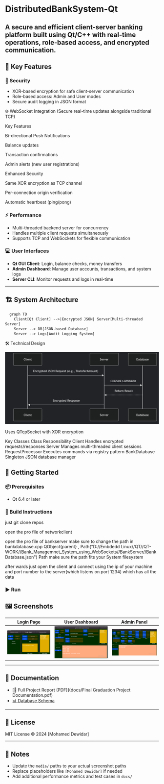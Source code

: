 # DistributedBankSystem-Qt

A secure and efficient client-server banking platform built using Qt/C++ with real-time operations, role-based access, and encrypted communication.
---

## 🚀 Key Features

### 🔐 Security

* XOR-based encryption for safe client-server communication
* Role-based access: Admin and User modes
* Secure audit logging in JSON format



🌐 WebSocket Integration
(Secure real-time updates alongside traditional TCP)


Key Features

Bi-directional Push Notifications

Balance updates

Transaction confirmations

Admin alerts (new user registrations)

Enhanced Security

Same XOR encryption as TCP channel

Per-connection origin verification

Automatic heartbeat (ping/pong)

### ⚡ Performance

* Multi-threaded backend server for concurrency
* Handles multiple client requests simultaneously
* Supports TCP and WebSockets for flexible communication


### 💻 User Interfaces

* **Qt GUI Client**: Login, balance checks, money transfers
* **Admin Dashboard**: Manage user accounts, transactions, and system logs
* **Server CLI**: Monitor requests and logs in real-time

---

## 🏗️ System Architecture

```mermaid
  graph TD
    Client[Qt Client] -->|Encrypted JSON| Server[Multi-threaded Server]
    Server --> DB[JSON-based Database]
    Server --> Logs[Audit Logging System]
```

🛠️ Technical Design

![Client-Server Communication](images/Communication.png) 

Uses QTcpSocket with XOR encryption

Key Classes
Class	Responsibility
Client	Handles encrypted requests/responses
Server	Manages multi-threaded client sessions
RequestProcessor	Executes commands via registry pattern
BankDatabase	Singleton JSON database manager



## 🧰 Getting Started

### 📦 Prerequisites

* Qt 6.4 or later

### 🔧 Build Instructions


just git clone repos

open the pro file of networkclient

open the pro file of bankserver
make sure to change the path in bankdatabase.cpp
QObject{parent} , Path("D://Embdedd Linux//QT//QT-WORK//Bank_Managemnet_System_using_WebSockets//BankServer//BankDatabase.json")
Path
make sure the path fits your System filesystem

after wards just open the client and connect using the ip of your machine and port number to the server(which listens on port 1234) which has all the data 


### ▶️ Run


## 🖼️ Screenshots

| Login Page                | User Dashboard          | Admin Panel               |
| ------------------------- | ----------------------- | ------------------------- |
| ![Login](images/login_page.gif) | ![User](images/bank_page.png) | ![Admin](images/admin_interface.png) |

---

## 📄 Documentation

* [📘 Full Project Report (PDF)](docs/Final Graduation Project Documentation.pdf)
* [📊 Database Schema](images/Database_schema.png)

---



## 📜 License

MIT License © 2024 \[Mohamed Dewidar]

---

## 📌 Notes

* Update the `media/` paths to your actual screenshot paths
* Replace placeholders like `[Mohamed Dewidar]` if needed
* Add additional performance metrics and test cases in `docs/`

